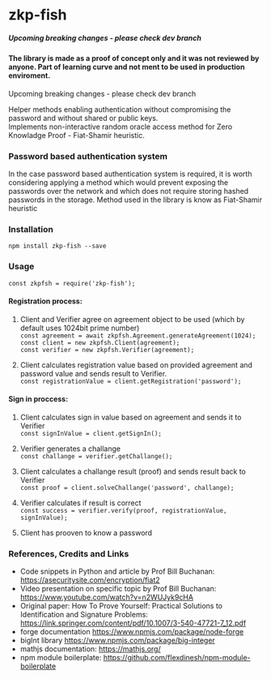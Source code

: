 # zkp-fish

##### Upcoming breaking changes - please check dev branch

#### The library is made as a proof of concept only and it was not reviewed by anyone. Part of learning curve and not ment to be used in production enviroment.

Upcoming breaking changes - please check dev branch

Helper methods enabling authentication without compromising the password and without shared or public keys.\
Implements non-interactive random oracle access method for Zero Knowladge Proof - Fiat-Shamir heuristic.

### Password based authentication system
In the case password based authentication system is required, it is worth considering applying a method which would prevent exposing the passwords over the network and which does not require storing hashed passwords in the storage. Method used in the library is know as Fiat-Shamir heuristic

### Installation

`npm install zkp-fish --save`

### Usage
`const zkpfsh = require('zkp-fish');`

#### Registration process:

1. Client and Verifier agree on agreement object to be used (which by default uses 1024bit prime number)\
`const agreement = await zkpfsh.Agreement.generateAgreement(1024);`\
`const client = new zkpfsh.Client(agreement);`\
`const verifier = new zkpfsh.Verifier(agreement);`

2. Client calculates registration value based on provided agreement and password value and sends result to Verifier.\
`const registrationValue = client.getRegistration('password');`

#### Sign in proccess:

1. Client calculates sign in value based on agreement and sends it to Verifier\
`const signInValue = client.getSignIn();`

2. Verifier generates a challange\
`const challange = verifier.getChallange();`

3. Client calculates a challange result (proof) and sends result back to Verifier\
`const proof = client.solveChallange('password', challange);`

4. Verifier calculates if result is correct\
`const success = verifier.verify(proof, registrationValue, signInValue);`

5. Client has prooven to know a password

### References, Credits and Links
- Code snippets in Python and article by Prof Bill Buchanan: https://asecuritysite.com/encryption/fiat2
- Video presentation on specific topic by Prof Bill Buchanan: https://www.youtube.com/watch?v=n2WUJyk9cHA
- Original paper: How To Prove Yourself: Practical Solutions to Identification and Signature Problems: https://link.springer.com/content/pdf/10.1007/3-540-47721-7_12.pdf
- forge documentation https://www.npmjs.com/package/node-forge
- bigInt library https://www.npmjs.com/package/big-integer
- mathjs documentation: https://mathjs.org/
- npm module boilerplate: https://github.com/flexdinesh/npm-module-boilerplate

